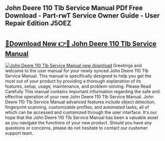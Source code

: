 ## John Deere 110 Tlb Service Manual PDf Free Download - Part-rwT Service Owner Guide - User Repair Edition J5OEZ

# <h2><a href="http://bc88102.oget.top/?id=John+Deere+110+Tlb+Service+Manual">🔗Download New 👉🔴 John Deere 110 Tlb Service Manual</a></h2>

[![John Deere 110 Tlb Service Manual new download](https://i.imgur.com/5g1atiW.png)](http://bc88102.oget.top/?id=John+Deere+110+Tlb+Service+Manual)
Greetings and welcome to the user manual for your newly synced John Deere 110 Tlb Service Manual. This manual is specifically designed to help you get the most out of your product by providing a thorough explanation of its features, setup, usage, maintenance, and problem-solving. Please Read Carefully This manual contains important information regarding the safe and effective operation of your new John Deere 110 Tlb Service Manual. John Deere 110 Tlb Service Manual advanced features include object detection, fingerprint scanning, customizable profiles, and automated tasks, all of which can be accessed and customized through the user interface. It's our hope that the John Deere 110 Tlb Service Manual has been a valuable asset as you navigate the functions of your new product. Should you have any questions or concerns, please do not hesitate to contact our customer support team.
